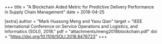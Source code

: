 +++
title = "A Blockchain Aided Metric for Predictive Delivery Performance in Supply Chain Management"
date = 2018-04-25

[extra]
author = "Mark Huasong Meng and Yaou Qian"
target = "IEEE International Conference on Service Operations and Logistics, and Informatics (SOLI), 2018."
pdf = "attachments/meng2018blockchain.pdf"
doi = "https://doi.org/10.1109/SOLI.2018.8476723"
+++